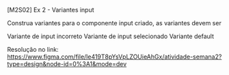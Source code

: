 [M2S02] Ex 2 - Variantes input

Construa variantes para o componente input criado, as variantes devem ser

Variante de input incorreto
Variante de input selecionado
Variante default

Resolução no link: https://www.figma.com/file/le419T8pYsVpLZOUieAhGx/atividade-semana2?type=design&node-id=0%3A1&mode=dev